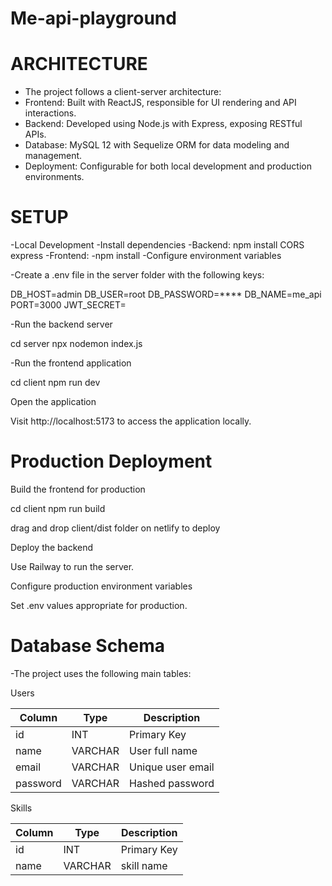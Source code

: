# Me-api-playground
# ARCHITECTURE
- The project follows a client-server architecture:
- Frontend: Built with ReactJS, responsible for UI rendering and API interactions.
- Backend: Developed using Node.js with Express, exposing RESTful APIs.
- Database: MySQL 12 with Sequelize ORM for data modeling and management.
- Deployment: Configurable for both local development and production environments.
  
# SETUP
-Local Development
 -Install dependencies
  -Backend:
    npm install CORS express
-Frontend:
 -npm install
 -Configure environment variables

 -Create a .env file in the server folder with the following keys:

DB_HOST=admin
DB_USER=root
DB_PASSWORD=****
DB_NAME=me_api
PORT=3000
JWT_SECRET=<my-secret-key>

-Run the backend server

 cd server
 npx nodemon index.js

-Run the frontend application

cd client
npm run dev


Open the application

Visit http://localhost:5173 to access the application locally.

# Production Deployment

Build the frontend for production

cd client
npm run build

drag and drop client/dist folder on netlify to deploy


Deploy the backend

Use Railway to run the server.

Configure production environment variables

Set .env values appropriate for production.

# Database Schema

-The project uses the following main tables:

Users

| Column   | Type    | Description       |
| -------- | ------- | ----------------- |
| id       | INT     | Primary Key       |
| name     | VARCHAR | User full name    |
| email    | VARCHAR | Unique user email |
| password | VARCHAR | Hashed password   |

Skills

| Column   | Type    | Description       |
| -------- | ------- | ----------------- |
| id       | INT     | Primary Key       |
| name     | VARCHAR |  skill name       |




